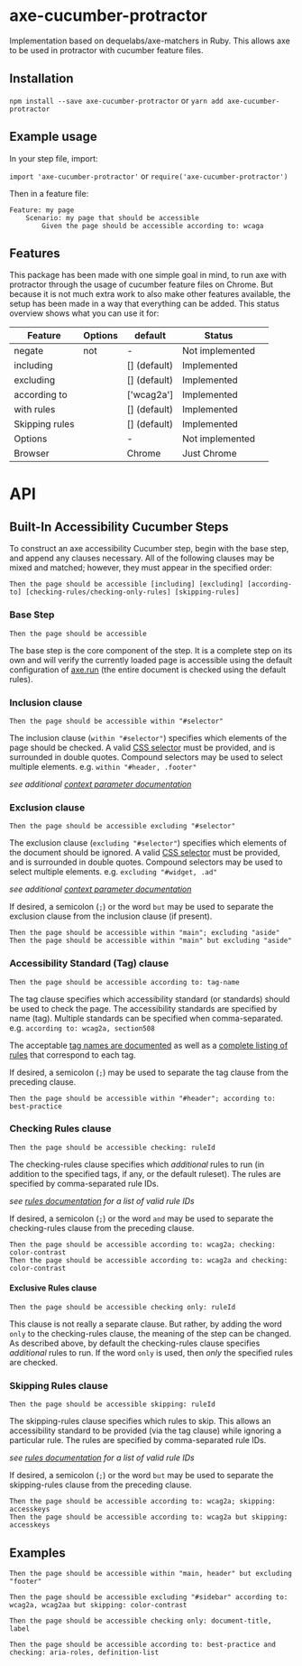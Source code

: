 # axe-cucumber-protractor

Implementation based on dequelabs/axe-matchers in Ruby. This allows axe to be used in protractor with cucumber feature files.

## Installation

`npm install --save axe-cucumber-protractor`
or
`yarn add axe-cucumber-protractor`

## Example usage

In your step file, import:

`import 'axe-cucumber-protractor'`
or
`require('axe-cucumber-protractor')`

Then in a feature file:

```
Feature: my page
    Scenario: my page that should be accessible
        Given the page should be accessible according to: wcaga
```

## Features

This package has been made with one simple goal in mind, to run axe with protractor through the usage of cucumber feature files on Chrome. But because it is not much extra work to also make other features available, the setup has been made in a way that everything can be added. This status overview shows what you can use it for:

| Feature  	        | Options  	| default   	| Status  	        |   	|
|---	            |---	    |---	        |---	            |---	|
| negate            | not  	    | - 	        | Not implemented  	|   	|
| including         |   	    | [] (default)  | Implemented       |    	|
| excluding         |   	    | [] (default)  | Implemented       |       |
| according to      |           | ['wcag2a']   	| Implemented       |   	|
| with rules	    |   	    | [] (default)  | Implemented   	|       |
| Skipping rules    |   	    | [] (default)  | Implemented       |    	|
| Options           |   	    | -  	        | Not implemented   |    	|
| Browser        	|   	    | Chrome        | Just Chrome       |    	|

# API

## Built-In Accessibility Cucumber Steps

To construct an axe accessibility Cucumber step, begin with the base step, and append any clauses necessary. All of the following clauses may be mixed and matched; however, they must appear in the specified order:

`Then the page should be accessible [including] [excluding] [according-to] [checking-rules/checking-only-rules] [skipping-rules]`

### Base Step

```
Then the page should be accessible
```

The base step is the core component of the step. It is a complete step on its own and will verify the currently loaded page is accessible using the default configuration of [axe.run][axe-run] (the entire document is checked using the default rules).

### Inclusion clause

```
Then the page should be accessible within "#selector"
```

The inclusion clause (`within "#selector"`) specifies which elements of the page should be checked. A valid [CSS selector][css selector] must be provided, and is surrounded in double quotes. Compound selectors may be used to select multiple elements. e.g. `within "#header, .footer"`

*see additional [context parameter documentation][context-param]*

### Exclusion clause

```
Then the page should be accessible excluding "#selector"
```

The exclusion clause (`excluding "#selector"`) specifies which elements of the document should be ignored. A valid [CSS selector][css selector] must be provided, and is surrounded in double quotes. Compound selectors may be used to select multiple elements. e.g. `excluding "#widget, .ad"`

*see additional [context parameter documentation][context-param]*

If desired, a semicolon (`;`) or the word `but` may be used to separate the exclusion clause from the inclusion clause (if present).

```
Then the page should be accessible within "main"; excluding "aside"
Then the page should be accessible within "main" but excluding "aside"
```

### Accessibility Standard (Tag) clause

```
Then the page should be accessible according to: tag-name
```

The tag clause specifies which accessibility standard (or standards) should be used to check the page. The accessibility standards are specified by name (tag). Multiple standards can be specified when comma-separated. e.g. `according to: wcag2a, section508`

The acceptable [tag names are documented][options-param] as well as a [complete listing of rules][rules] that correspond to each tag.

If desired, a semicolon (`;`) may be used to separate the tag clause from the preceding clause.

```
Then the page should be accessible within "#header"; according to: best-practice
```

### Checking Rules clause

```
Then the page should be accessible checking: ruleId
```

The checking-rules clause specifies which *additional* rules to run (in addition to the specified tags, if any, or the default ruleset). The rules are specified by comma-separated rule IDs.

*see [rules documentation][rules] for a list of valid rule IDs*

If desired, a semicolon (`;`) or the word `and` may be used to separate the checking-rules clause from the preceding clause.

```
Then the page should be accessible according to: wcag2a; checking: color-contrast
Then the page should be accessible according to: wcag2a and checking: color-contrast
```

#### Exclusive Rules clause

```
Then the page should be accessible checking only: ruleId
```

This clause is not really a separate clause. But rather, by adding the word `only` to the checking-rules clause, the meaning of the step can be changed. As described above, by default the checking-rules clause specifies *additional* rules to run. If the word `only` is used, then *only* the specified rules are checked.

### Skipping Rules clause

```
Then the page should be accessible skipping: ruleId
```

The skipping-rules clause specifies which rules to skip. This allows an accessibility standard to be provided (via the tag clause) while ignoring a particular rule. The rules are specified by comma-separated rule IDs.

*see [rules documentation][rules] for a list of valid rule IDs*

If desired, a semicolon (`;`) or the word `but` may be used to separate the skipping-rules clause from the preceding clause.

```
Then the page should be accessible according to: wcag2a; skipping: accesskeys
Then the page should be accessible according to: wcag2a but skipping: accesskeys
```

## Examples

```
Then the page should be accessible within "main, header" but excluding "footer"

Then the page should be accessible excluding "#sidebar" according to: wcag2a, wcag2aa but skipping: color-contrast

Then the page should be accessible checking only: document-title, label

Then the page should be accessible according to: best-practice and checking: aria-roles, definition-list
```

[inclusion-clause]: #inclusion-clause
[exclusion-clause]: #exclusion-clause
[tag-clause]: #accessibility-standard-tag-clause
[rules-clause]: #checking-rules-clause
[exclusive-rules-clause]: #exclusive-rules-clause
[skipping-rules-clause]: #skipping-rules-clause

[axe-run]: https://github.com/dequelabs/axe-core/blob/master/doc/API.md#api-name-axerun
[context-param]: https://github.com/dequelabs/axe-core/blob/master/doc/API.md#context-parameter
[options-param]: https://github.com/dequelabs/axe-core/blob/master/doc/API.md#options-parameter
[rules]: https://github.com/dequelabs/axe-core/blob/master/doc/rule-descriptions.md

[css selector]: https://developer.mozilla.org/en-US/docs/Web/Guide/CSS/Getting_started/Selectors
